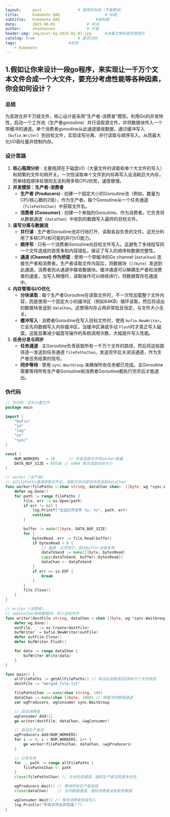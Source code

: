 ```yaml
---
layout:     post   				# 使用的布局（不需要改）
title:      Kubemate QAQ            		# 标题 
subtitle:   Kubemate QAQ				#副标题
date:       2025-06-03				# 时间
author:     zhaohaiwen 				# 作者
header-img: img/post-bg-2025-01-07.jpg		#这篇文章标题背景图片
catalog: true 					# 是否归档
tags:						#标签
    - Kubemate
---
```

## 1.假如让你来设计一段go程序，来实现让一千万个文本文件合成一个大文件，要充分考虑性能等各种因素，你会如何设计？

### 总结

为高效合并千万级文件，核心设计是采用“生产者-消费者”模型。利用Go的并发特性，启动一个工作池（生产者goroutine）并行读取源文件，并将数据块传入一个带缓冲的通道。单个消费者goroutine从此通道接收数据，通过缓冲写入（`bufio.Writer`）到目标文件，实现读写分离、并行读取与顺序写入，从而最大化I/O吞吐量并控制内存。

### 设计思路

1. **核心瓶颈分析** : 主要瓶颈在于磁盘I/O（大量文件的读取和单个大文件的写入）和频繁的文件句柄开关。一次性读取单个文件到内存再写入会消耗巨大内存，而单线程顺序处理则无法利用多核CPU优势，速度极慢。
2. **并发模型：生产者-消费者**
   * **生产者 (Producers)** : 创建一个固定大小的Goroutine池（例如，数量为CPU核心数的2倍），作为生产者。每个Goroutine从一个任务通道（`filePathsChan`）中获取文件名。
   * **消费者 (Consumer)** : 创建一个单独的Goroutine，作为消费者。它负责将从数据通道（`dataChan`）中收到的数据写入最终的目标文件。
3. **读写分离与数据流**
   * **并行读** : 生产者Goroutine池并行地打开、读取各自负责的文件。这充分利用了多核CPU和可能的并行I/O能力。
   * **顺序写** : 只有一个消费者Goroutine向目标文件写入。这避免了多线程写同一个文件造成的锁竞争和内容错乱，保证了写入的顺序和数据完整性。
   * **通道 (Channel) 作为桥梁** : 使用一个带缓冲的Go channel (`dataChan`) 连接生产者和消费者。生产者读取文件内容后，将数据块（`[]byte`）发送到此通道。消费者则从通道中接收数据块。缓冲通道可以解耦生产者和消费者的速度，当写入稍慢时，读取操作可以继续进行，将数据暂存在通道中。
4. **内存管理与I/O优化**
   * **分块读取** : 每个生产者Goroutine在读取文件时，不一次性加载整个文件内容，而是使用一个固定大小的缓冲区（例如64KB）循环读取，然后将读出的数据块发送到 `dataChan`。这使得内存占用非常低且恒定，与文件大小无关。
   * **缓冲写入** : 消费者Goroutine在写入目标文件时，使用 `bufio.NewWriter`。它会先将数据写入内存缓冲区，当缓冲区满或手动 `Flush`时才真正写入磁盘。这能显著减少磁盘写操作的系统调用次数，大幅提升写入性能。
5. **任务分发与同步**
   * **任务通道** : 主Goroutine负责获取所有一千万个文件的路径，然后将这些路径逐一发送到任务通道 `filePathsChan`。发送完毕后关闭该通道，作为生产者任务结束的信号。
   * **同步等待** : 使用 `sync.WaitGroup` 来确保所有任务都已完成。主Goroutine需要等待所有生产者Goroutine和消费者Goroutine都执行完毕后才能退出。

### 伪代码

```go
// 伪代码：合并大量文件
package main

import (
    "bufio"
    "io"
    "log"
    "os"
    "sync"
)

const (
    NUM_WORKERS   = 16      // 并发读取文件的worker数量
    DATA_BUF_SIZE = 65536 // 64KB 每次读取的块大小
)

// worker (生产者)
// 从filePaths通道获取文件名，读取文件内容块并发送到dataChan
func worker(filePaths <-chan string, dataChan chan<- []byte, wg *sync.WaitGroup) {
    defer wg.Done()
    for path := range filePaths {
        file, err := os.Open(path)
        if err != nil {
            log.Printf("无法打开文件 %s: %v", path, err)
            continue
        }

        buffer := make([]byte, DATA_BUF_SIZE)
        for {
            bytesRead, err := file.Read(buffer)
            if bytesRead > 0 {
                // 重要：必须拷贝，因为buffer会被复用
                dataToSend := make([]byte, bytesRead)
                copy(dataToSend, buffer[:bytesRead])
                dataChan <- dataToSend
            }
            if err == io.EOF {
                break
            }
        }
        file.Close()
    }
}

// writer (消费者)
// 从dataChan接收数据块，写入目标文件
func writer(destFile string, dataChan <-chan []byte, wg *sync.WaitGroup) {
    defer wg.Done()
    outFile, _ := os.Create(destFile)
    bufWriter := bufio.NewWriter(outFile)
    defer outFile.Close()
    defer bufWriter.Flush()

    for data := range dataChan {
        bufWriter.Write(data)
    }
}

func main() {
    allFilePaths := getAllFilePaths() // 假设此函数返回1000万个文件路径
    destFile := "merged_file.txt"

    filePathsChan := make(chan string, 100)
    dataChan := make(chan []byte, 1000) // 带缓冲的数据通道
    var wgProducers, wgConsumer sync.WaitGroup

    // 启动消费者
    wgConsumer.Add(1)
    go writer(destFile, dataChan, &wgConsumer)

    // 启动生产者池
    wgProducers.Add(NUM_WORKERS)
    for i := 0; i < NUM_WORKERS; i++ {
        go worker(filePathsChan, dataChan, &wgProducers)
    }

    // 分发任务
    for _, path := range allFilePaths {
        filePathsChan <- path
    }
    close(filePathsChan) // 关闭任务通道，通知生产者没有更多任务

    wgProducers.Wait() // 等待所有生产者完成
    close(dataChan)    // 关闭数据通道，通知消费者没有更多数据

    wgConsumer.Wait() // 等待消费者完成写入
    log.Println("所有文件合并完成！")
}
```
